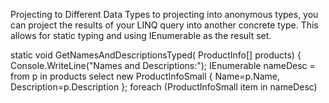 Projecting to Different Data Types
to projecting into anonymous types, you can project the results of your LINQ query into another
concrete type. This allows for static typing and using IEnumerable<T> as the result set.

static void GetNamesAndDescriptionsTyped(
ProductInfo[] products)
{
Console.WriteLine("Names and Descriptions:");
IEnumerable<ProductInfoSmall> nameDesc =
from p
in products
select new ProductInfoSmall
{ Name=p.Name, Description=p.Description };
foreach (ProductInfoSmall item in nameDesc)


